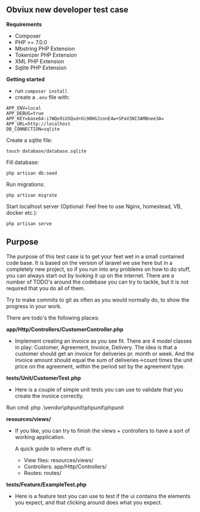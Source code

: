 
## Obviux new developer test case

**Requirements**
* Composer
* PHP >= 7.0.0
* Mbstring PHP Extension
* Tokenizer PHP Extension
* XML PHP Extension
* Sqlite PHP Extension

**Getting started**

- run `composer install`
- create a `.env` file with:
```
APP_ENV=local
APP_DEBUG=true
APP_KEY=base64:i7WQo9iUSQud+Oi90HGJzonE4w+SPaV3NI3AMBnee3A=
APP_URL=http://localhost
DB_CONNECTION=sqlite
```

Create a sqlite file:

```
touch database/database.sqlite
```

Fill database:
```
php artisan db:seed
```

Run migrations:

```
php artisan migrate
```


Start localhost server (Optional: Feel free to use Nginx, homestead, VB, docker etc.):

```
php artisan serve
```

## Purpose

The purpose of this test case is to get your feet wet in a small contained code base. It is based on the version of
laravel we use here but in a completely new project, so if you run into any problems on how to do stuff, you can always
start out by looking it up on the internet.
There are a number of TODO's around the codebase you can try to tackle, but it is not required that you do all of them.

Try to make commits to git as often as you would normally do, to show the progress in your work.

There are todo's the following places:

__app/Http/Controllers/CustomerController.php__
 - Implement creating an invoice as you see fit. There are 4 model classes in play: Customer, Agreement, Invoice, Delivery.
   The idea is that a customer should get an invoice for deliveries pr. month or week. And the invoice amount should equal 
   the sum of deliveries->count times the unit price on the agreement, within the period set by the agreement type.
   
__tests/Unit/CustomerTest.php__
 - Here is a couple of simple unit tests you can use to validate that you create the invoice correctly.

 Run cmd: php .\vendor\phpunit\phpunit\phpunit
 
__resources/views/__
 - If you like, you can try to finish the views + controllers to have a sort of working application.

   A quick guide to where stuff is:
   - View files: resources/views/
   - Controllers: app/Http/Controllers/
   - Routes: routes/
 
__tests/Feature/ExampleTest.php__
 - Here is a feature test you can use to test if the ui contains the elements you expect, and that clicking around does what you expect. 
